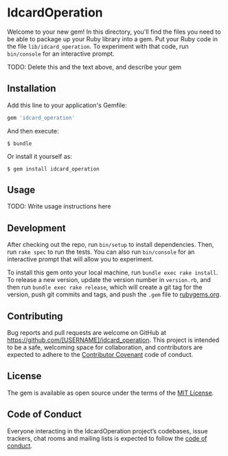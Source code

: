 # IdcardOperation

Welcome to your new gem! In this directory, you'll find the files you need to be able to package up your Ruby library into a gem. Put your Ruby code in the file `lib/idcard_operation`. To experiment with that code, run `bin/console` for an interactive prompt.

TODO: Delete this and the text above, and describe your gem

## Installation

Add this line to your application's Gemfile:

```ruby
gem 'idcard_operation'
```

And then execute:

    $ bundle

Or install it yourself as:

    $ gem install idcard_operation

## Usage

TODO: Write usage instructions here

## Development

After checking out the repo, run `bin/setup` to install dependencies. Then, run `rake spec` to run the tests. You can also run `bin/console` for an interactive prompt that will allow you to experiment.

To install this gem onto your local machine, run `bundle exec rake install`. To release a new version, update the version number in `version.rb`, and then run `bundle exec rake release`, which will create a git tag for the version, push git commits and tags, and push the `.gem` file to [rubygems.org](https://rubygems.org).

## Contributing

Bug reports and pull requests are welcome on GitHub at https://github.com/[USERNAME]/idcard_operation. This project is intended to be a safe, welcoming space for collaboration, and contributors are expected to adhere to the [Contributor Covenant](http://contributor-covenant.org) code of conduct.

## License

The gem is available as open source under the terms of the [MIT License](https://opensource.org/licenses/MIT).

## Code of Conduct

Everyone interacting in the IdcardOperation project’s codebases, issue trackers, chat rooms and mailing lists is expected to follow the [code of conduct](https://github.com/[USERNAME]/idcard_operation/blob/master/CODE_OF_CONDUCT.md).
